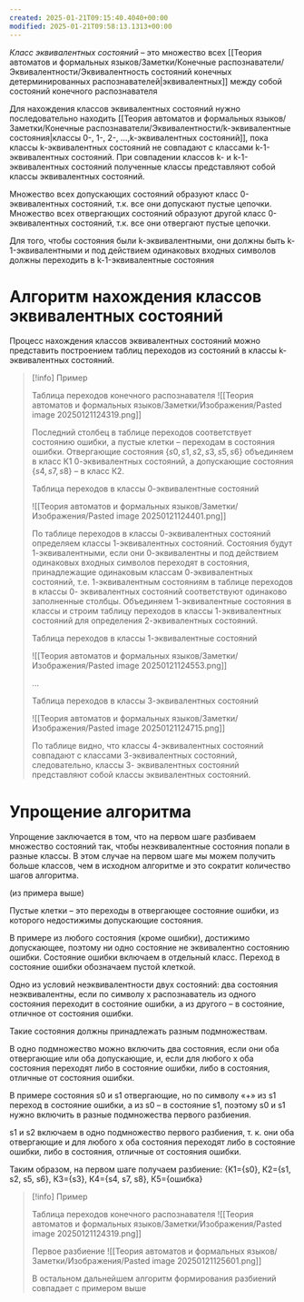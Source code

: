 ```yaml
---
created: 2025-01-21T09:15:40.4040+00:00
modified: 2025-01-21T09:58:13.1313+00:00
---
```

*Класс эквивалентных состояний* – это множество всех [[Теория автоматов и формальных языков/Заметки/Конечные распознаватели/Эквивалентности/Эквивалентность состояний конечных детерминированных распознавателей|эквивалентных]] между собой состояний конечного распознавателя

Для нахождения классов эквивалентных состояний нужно последовательно находить [[Теория автоматов и формальных языков/Заметки/Конечные распознаватели/Эквивалентности/k-эквивалентные состояния|классы 0-, 1-, 2-, …,k-эквивалентных состояний]], пока классы k-эквивалентных состояний не совпадают с классами k-1-эквивалентных состояний. При совпадении классов k- и k-1-эквивалентных состояний полученные классы представляют собой классы эквивалентных состояний.

Множество всех допускающих состояний образуют класс 0-эквивалентных состояний, т.к. все они допускают пустые цепочки. Множество всех отвергающих состояний образуют другой класс 0-эквивалентных состояний, т.к. все они отвергают пустые цепочки.

Для того, чтобы состояния были k-эквивалентными, они должны быть k-1-эквивалентными и под действием одинаковых входных символов должны переходить в k-1-эквивалентные состояния

# Алгоритм нахождения классов эквивалентных состояний

Процесс нахождения классов эквивалентных состояний можно представить построением таблиц переходов из состояний в классы k-эквивалентных состояний.

> [!info] Пример
> 
> Таблица переходов конечного распознавателя
> ![[Теория автоматов и формальных языков/Заметки/Изображения/Pasted image 20250121124319.png]]
> 
> Последний столбец в таблице переходов соответствует состоянию ошибки, а пустые клетки – переходам в состояния ошибки. Отвергающие состояния $\{s0,s1,s2,s3,s5,s6\}$ объединяем в класс К1 0-эквивалентных состояний, а допускающие состояния $\{s4,s7,s8\}$ – в класс К2.
> 
> Таблица переходов в классы 0-эквивалентные состояний
> 
> ![[Теория автоматов и формальных языков/Заметки/Изображения/Pasted image 20250121124401.png]]
> 
> По таблице переходов в классы 0-эквивалентных состояний определяем классы 1-эквивалентных состояний. Состояния будут 1-эквивалентными, если они 0-эквивалентны и под действием одинаковых входных символов переходят в состояния, принадлежащие одинаковым классам 0-эквивалентных состояний, т.е. 1-эквивалентным состояниям в таблице переходов в классы 0- эквивалентных состояний соответствуют одинаково заполненные столбцы. Объединяем 1-эквивалентные состояния в классы и строим таблицу переходов в классы 1-эквивалентных состояний для определения 2-эквивалентных состояний.
> 
> Таблица переходов в классы 1-эквивалентные состояний
> 
> ![[Теория автоматов и формальных языков/Заметки/Изображения/Pasted image 20250121124553.png]]
> 
> $\dots$
> 
> Таблица переходов в классы 3-эквивалентных состояний
> 
> ![[Теория автоматов и формальных языков/Заметки/Изображения/Pasted image 20250121124715.png]]
> 
> По таблице видно, что классы 4-эквивалентных состояний совпадают с классами 3-эквивалентных состояний, следовательно, классы 3- эквивалентных состояний представляют собой классы эквивалентных состояний.

# Упрощение алгоритма 
Упрощение заключается в том, что на первом шаге разбиваем множество состояний так, чтобы неэквивалентные состояния попали в разные классы. В этом случае на первом шаге мы можем получить больше классов, чем в исходном алгоритме и это сократит количество шагов алгоритма.

(из примера выше)

Пустые клетки – это переходы в отвергающее состояние ошибки, из которого недостижимы допускающие состояния. 

В примере из любого состояния (кроме ошибки), достижимо допускающее, поэтому ни одно состояние не эквивалентно состоянию ошибки. Состояние ошибки включаем в отдельный класс. Переход в состояние ошибки обозначаем пустой клеткой. 

Одно из условий неэквивалентности двух состояний: два состояния неэквивалентны, если по символу х распознаватель из одного состояния переходит в состояние ошибки, а из другого – в состояние, отличное от состояния ошибки. 

Такие состояния должны принадлежать разным подмножествам. 

В одно подмножество можно включить два состояния, если они оба отвергающие или оба допускающие, и, если для любого х оба состояния переходят либо в состояние ошибки, либо в состояния, отличные от состояния ошибки. 

В примере состояния s0 и s1 отвергающие, но по символу «+» из s1 переход в состояние ошибки, а из s0 – в состояние s1, поэтому s0 и s1 нужно включить в разные подмножества первого разбиения. 

s1 и s2 включаем в одно подмножество первого разбиения, т. к. они оба отвергающие и для любого х оба состояния переходят либо в состояние ошибки, либо в состояния, отличные от состояния ошибки. 

Таким образом, на первом шаге получаем разбиение: {К1={s0}, К2={s1, s2, s5, s6}, К3={s3}, К4={s4, s7, s8}, К5={ошибка}

> [!info] Пример
> 
> Таблица переходов конечного распознавателя
> ![[Теория автоматов и формальных языков/Заметки/Изображения/Pasted image 20250121124319.png]]
>  
> Первое разбиение
> ![[Теория автоматов и формальных языков/Заметки/Изображения/Pasted image 20250121125601.png]]
> 
> В остальном дальнейшем алгоритм формирования разбиений совпадает с примером выше
